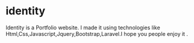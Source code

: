 # identity
Identity is a Portfolio website. I made it using technologies like Html,Css,Javascript,Jquery,Bootstrap,Laravel.I hope you people enjoy it .


